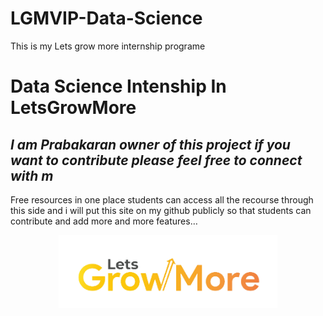 # LGMVIP-Data-Science
This is my Lets grow more internship programe
<h1 class="code-line" data-line-start=0 data-line-end=1 ><a id="Data Science Intenship In LetsGrowMore"></a>Data Science Intenship In LetsGrowMore</h1>
<h2 class="code-line" data-line-start=1 data-line-end=2 ><a id="_I_am_Prabakaran_owner_of_this_project_if_you_want_to_contribute_please_feel_free_to_connect_with_m__1"></a><em>I am Prabakaran owner of this project if you want to contribute please feel free to connect with m</em></h2>
<p class="has-line-data" data-line-start="2" data-line-end="3">Free resources in one place students can access all the recourse through this side and i will put this site on my github publicly so that students can contribute and add more and more features…</p>
<p align="center">
  <img src="https://github.com/Nikolatesla2001/LGMVIP-Data-Science/blob/main/cropped-growmore-removebg-preview.png" width="350" alt="accessibility text">
</p>


